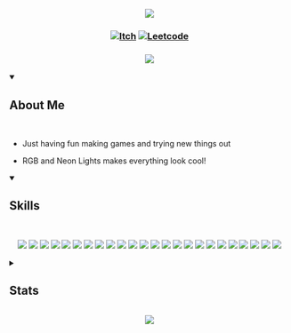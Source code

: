  <!-- Top Banner -->

<p align="center">
<img src="https://capsule-render.vercel.app/api?type=waving&color=fffff0&height=210&section=header&text=Hi%20There,%20I'm%20Lex&fontColor=100c08&fontAlignY=45&reversal=true"/>
</p>

<!-- Links -->

### <p align="center"> [![Itch](https://img.shields.io/badge/-itch.io-fffff0?style=for-the-badge)](https://mynameslex.itch.io/) [![Leetcode](https://img.shields.io/badge/-leetcode-fffff0?style=for-the-badge)](https://leetcode.com/u/MyNamesLex/)</p>

### <p align="center"> <a href="https://github.com/DenverCoder1/readme-typing-svg"><img src="https://readme-typing-svg.herokuapp.com/?lines=Game+Programmer;&font=Fira%20Code&center=true&color=fffff0"></a></p>

<!-- About Me -->

<details open>
<summary><h2>About Me</h2></summary>

<br/>

* Just having fun making games and trying new things out

* RGB and Neon Lights makes everything look cool!

</details>

<!-- Skills -->

<details open>
<summary><h2>Skills</h2></summary>

<br>

<div align="center">

<img src="https://img.shields.io/badge/-Unity-fffff0"/> <img src="https://img.shields.io/badge/-Unreal Engine 5-fffff0"/>
<img src="https://img.shields.io/badge/-Crayta-fffff0" />
<img src="https://img.shields.io/badge/-C%2B%2B-fffff0"/>
<img src="https://img.shields.io/badge/-Blueprint-fffff0"/>
<img src="https://img.shields.io/badge/-C%23-fffff0"/>
<img src="https://img.shields.io/badge/-Python-fffff0"/>
<img src="https://img.shields.io/badge/-Lua-fffff0"/>
<img src="https://img.shields.io/badge/-Processing-fffff0"/>
<img src="https://img.shields.io/badge/-OpenGL-fffff0"/>
<img src="https://img.shields.io/badge/-GLSL-fffff0"/>
<img src="https://img.shields.io/badge/-Blender-fffff0"/>
<img src="https://img.shields.io/badge/-Audacity-fffff0"/>
<img src="https://img.shields.io/badge/-Gimp-fffff0"/>
<img src="https://img.shields.io/badge/-OBS-fffff0"/>
<img src="https://img.shields.io/badge/-Movie%20Studio%2016-fffff0"/>
<img src="https://img.shields.io/badge/-Bosca%20Ceoil-fffff0"/>
<img src="https://img.shields.io/badge/-Aesprite-fffff0"/>
<img src="https://img.shields.io/badge/-SFXR-fffff0"/>
<img src="https://img.shields.io/badge/-Git-fffff0"/>
<img src="https://img.shields.io/badge/-Github Desktop-fffff0"/>
<img src="https://img.shields.io/badge/-Markdown-fffff0"/>
<img src="https://img.shields.io/badge/-Jira-fffff0"/>
<img src="https://img.shields.io/badge/-Trello-fffff0"/>

</div>

</details> 

<!-- Stats -->

<details>
<summary><h2>Stats</h2></summary>

<br/>

<div align="left">

<h3> Visits </h3>

![Visits](https://komarev.com/ghpvc/?username=MyNamesLex&color=100c08)

<h3> Trophies </h3>

[![trophy](https://github-profile-trophy.vercel.app/?username=MyNamesLex&theme=onestar)](https://github.com/ryo-ma/github-profile-trophy)

<h3> GitHub Profile Stats </h3>

![Anurag's GitHub stats](https://github-readme-stats.vercel.app/api?username=mynameslex&show_icons=true&theme=dark&hide_border=true)

![Top Langs](https://github-readme-stats.vercel.app/api/top-langs/?username=mynameslex&langs_count=5&layout=compact&hide_border=true&theme=dark&hide=hlsl,shaderlab,glsl)

<h3> Activity Graph </h3>

[![Ashutosh's github activity graph](https://github-readme-activity-graph.vercel.app/graph?username=MyNamesLex&theme=high-contrast)](https://github.com/ashutosh00710/github-readme-activity-graph)

</div>

</details>

<!-- Footer -->
<p align="center">
  <img src="https://capsule-render.vercel.app/api?type=waving&color=fffff0&height=110&section=footer&animation=twinkling&reversal=true"/>
</p>
